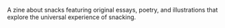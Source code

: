 A zine about snacks featuring original essays, poetry, and illustrations that explore the universal experience of snacking.
